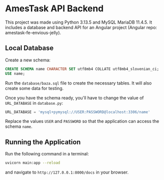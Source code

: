 # AmesTask API Backend
This project was made using Python 3.13.5 and MySQL MariaDB 11.4.5.
It includes a database and backend API for an Angular project (Angular repo: amestask-fe-envious-jelly).

## Local Database
Create a new schema:
```sql
CREATE SCHEMA name CHARACTER SET utf8mb4 COLLATE utf8mb4_slovenian_ci;
USE name;
```
Run the `database/baza.sql` file to create the necessary tables. It will also create some data for testing.

Once you have the schema ready, you'll have to change the value of `URL_DATABASE` in `database.py`:
```python
URL_DATABASE = 'mysql+pymysql://USER:PASSWORD@localhost:3306/name'
```
Replace the values `USER` and `PASSWORD` so that the application can access the schema `name`.

## Running the Application
Run the following command in a terminal:
```bash
uvicorn main:app --reload
```
and navigate to `http://127.0.0.1:8000/docs` in your browser.
